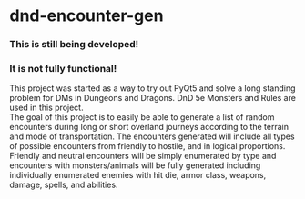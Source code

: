 # dnd-encounter-gen  
### This is still being developed!
### It is not fully functional!
  
This project was started as a way to try out PyQt5 and solve a long standing problem for DMs in Dungeons and Dragons. DnD 5e Monsters and Rules are used in this project.  
The goal of this project is to easily be able to generate a list of random encounters during long or short overland journeys according to the terrain and mode of transportation. The encounters generated will include all types of possible encounters from friendly to hostile, and in logical proportions. Friendly and neutral encounters will be simply enumerated by type and encounters with monsters/animals will be fully generated including individually enumerated enemies with hit die, armor class, weapons, damage, spells, and abilities.
